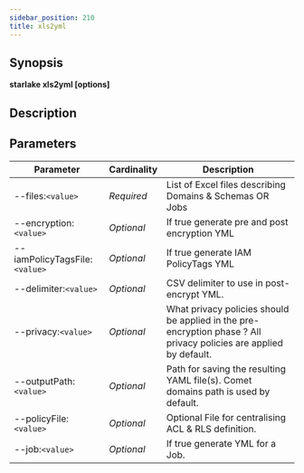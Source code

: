 ```yaml
---
sidebar_position: 210
title: xls2yml
---
```



## Synopsis

**starlake xls2yml [options]**

## Description


## Parameters

Parameter|Cardinality|Description
---|---|---
--files:`<value>`|*Required*|List of Excel files describing Domains & Schemas OR Jobs
--encryption:`<value>`|*Optional*|If true generate pre and post encryption YML
--iamPolicyTagsFile:`<value>`|*Optional*|If true generate IAM PolicyTags YML
--delimiter:`<value>`|*Optional*|CSV delimiter to use in post-encrypt YML.
--privacy:`<value>`|*Optional*|What privacy policies should be applied in the pre-encryption phase ? All privacy policies are applied by default.
--outputPath:`<value>`|*Optional*|Path for saving the resulting YAML file(s). Comet domains path is used by default.
--policyFile:`<value>`|*Optional*|Optional File for centralising ACL & RLS definition.
--job:`<value>`|*Optional*|If true generate YML for a Job.

